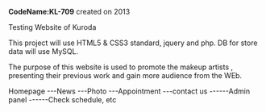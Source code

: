 **CodeName:KL-709**
created on 2013

Testing Website of Kuroda

This project will use HTML5 & CSS3 standard, jquery and php.
DB for store data will use MySQL.

The purpose of this website is used to promote the makeup artists , presenting their previous work and gain more audience from the WEb. 

Homepage
---News
---Photo
---Appointment
---contact us
------Admin panel
------Check schedule, etc
